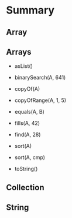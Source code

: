 # Summary

## Array

## Arrays
* asList()

* binarySearch(A, 641)

* copyOf(A)

* copyOfRange(A, 1, 5)

* equals(A, B)

* fills(A, 42)

* find(A, 28)

* sort(A)

* sort(A, cmp)

* toString()

## Collection

## String
